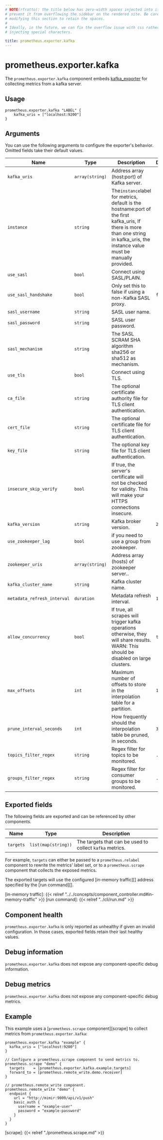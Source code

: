 ```yaml
---
# NOTE(rfratto): the title below has zero-width spaces injected into it to
# prevent it from overflowing the sidebar on the rendered site. Be careful when
# modifying this section to retain the spaces.
#
# Ideally, in the future, we can fix the overflow issue with css rather than
# injecting special characters.

title: prometheus.exporter.kafka
---
```


# prometheus.exporter.kafka
The `prometheus.exporter.kafka` component embeds
[kafka_exporter](https://github.com/davidmparrott/kafka_exporter) for collecting metrics from a kafka server.

## Usage

```river
prometheus.exporter.kafka "LABEL" {
    kafka_uris = ["localhost:9200"]
}
```

## Arguments
You can use the following arguments to configure the exporter's behavior.
Omitted fields take their default values.

| Name                        | Type            | Description                                                                                                                                                                         | Default | Required |
|-----------------------------|-----------------|-------------------------------------------------------------------------------------------------------------------------------------------------------------------------------------|---------|----------|
| `kafka_uris`                | `array(string)` | Address array (host:port) of Kafka server.                                                                                                                                          |         | yes      |
| `instance`                  | `string`        | The`instance`label for metrics, default is the hostname:port of the first kafka_uris, If there is more than one string in kafka_uris, the instance value must be manually provided. |         | no       |
| `use_sasl`                  | `bool`          | Connect using SASL/PLAIN.                                                                                                                                                           |         | no       |
| `use_sasl_handshake`        | `bool`          | Only set this to false if using a non-Kafka SASL proxy.                                                                                                                             | `false` | no       |
| `sasl_username`             | `string`        | SASL user name.                                                                                                                                                                     |         | no       |
| `sasl_password`             | `string`        | SASL user password.                                                                                                                                                                 |         | no       |
| `sasl_mechanism`            | `string`        | The SASL SCRAM SHA algorithm sha256 or sha512 as mechanism.                                                                                                                         |         | no       |
| `use_tls`                   | `bool`          | Connect using TLS.                                                                                                                                                                  |         | no       |
| `ca_file`                   | `string`        | The optional certificate authority file for TLS client authentication.                                                                                                              |         | no       |
| `cert_file`                 | `string`        | The optional certificate file for TLS client authentication.                                                                                                                        |         | no       |
| `key_file`                  | `string`        | The optional key file for TLS client authentication.                                                                                                                                |         | no       |
| `insecure_skip_verify`      | `bool`          | If true, the server's certificate will not be checked for validity. This will make your HTTPS connections insecure.                                                                 |         | no       |
| `kafka_version`             | `string`        | Kafka broker version.                                                                                                                                                               | `2.0.0` | no       |
| `use_zookeeper_lag`         | `bool`          | if you need to use a group from zookeeper.                                                                                                                                          |         | no       |
| `zookeeper_uris`            | `array(string)` | Address array (hosts) of zookeeper server..                                                                                                                                         |         | no       |
| `kafka_cluster_name`        | `string`        | Kafka cluster name.                                                                                                                                                                 |         | no       |
| `metadata_refresh_interval` | `duration`      | Metadata refresh interval.                                                                                                                                                          | `1m`    | no       |
| `allow_concurrency`         | `bool`          | If true, all scrapes will trigger kafka operations otherwise, they will share results. WARN: This should be disabled on large clusters.                                             | `true`  | no       |
| `max_offsets`               | `int`           | Maximum number of offsets to store in the interpolation table for a partition.                                                                                                      | `1000`  | no       |
| `prune_interval_seconds`    | `int`           | How frequently should the interpolation table be pruned, in seconds.                                                                                                                | `30`    | no       |
| `topics_filter_regex`       | `string`        | Regex filter for topics to be monitored.                                                                                                                                            | `.*`    | no       |
| `groups_filter_regex`       | `string`        | Regex filter for consumer groups to be monitored.                                                                                                                                   | `.*`    | no       |

## Exported fields
The following fields are exported and can be referenced by other components.

| Name      | Type                | Description                                              |
|-----------|---------------------|----------------------------------------------------------|
| `targets` | `list(map(string))` | The targets that can be used to collect `kafka` metrics. |

For example, `targets` can either be passed to a `prometheus.relabel`
component to rewrite the metrics' label set, or to a `prometheus.scrape`
component that collects the exposed metrics.

The exported targets will use the configured [in-memory traffic][] address
specified by the [run command][].

[in-memory traffic]: {{< relref "../../concepts/component_controller.md#in-memory-traffic" >}}
[run command]: {{< relref "../cli/run.md" >}}

## Component health

`prometheus.exporter.kafka` is only reported as unhealthy if given
an invalid configuration. In those cases, exported fields retain their last
healthy values.

## Debug information

`prometheus.exporter.kafka` does not expose any component-specific
debug information.

## Debug metrics

`prometheus.exporter.kafka` does not expose any component-specific
debug metrics.

## Example

This example uses a [`prometheus.scrape` component][scrape] to collect metrics
from `prometheus.exporter.kafka`:

```river
prometheus.exporter.kafka "example" {
  kafka_uris = ["localhost:9200"]
}

// Configure a prometheus.scrape component to send metrics to.
prometheus.scrape "demo" {
  targets    = [prometheus.exporter.kafka.example.targets]
  forward_to = [prometheus.remote_write.demo.receiver]
}

// prometheus.remote_write component.
prometheus.remote_write "demo" {
  endpoint {
    url = "http://mimir:9009/api/v1/push"
    basic_auth {
      username = "example-user"
      password = "example-password"
    }
  }
}

```

[scrape]: {{< relref "./prometheus.scrape.md" >}}
